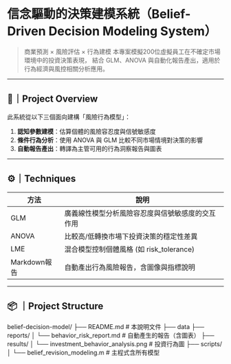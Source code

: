 # 信念驅動的決策建模系統（Belief-Driven Decision Modeling System）
> 商業預測 × 風險評估 × 行為建模
本專案模擬200位虛擬員工在不確定市場環境中的投資決策表現，
> 結合 GLM、ANOVA 與自動化報告產出，適用於 行為經濟與風控相關分析應用。

---

## 🧠｜Project Overview

此系統從以下三個面向建構「風險行為模型」：

1. **認知參數建模**：估算個體的風險容忍度與信號敏感度
2. **條件行為分析**：使用 ANOVA 與 GLM 比較不同市場情境對決策的影響
3. **自動報告產出**：轉譯為主管可用的行為洞察報告與圖表

---

## ⚙️｜Techniques

| 方法     | 說明 |
|----------|------|
| GLM   | 廣義線性模型分析風險容忍度與信號敏感度的交互作用 |
| ANOVA | 比較高/低轉換市場下投資決策的穩定性差異 |
| LME  | 混合模型控制個體風格 (如 risk_tolerance) |
| Markdown報告 | 自動產出行為風險報告，含圖像與指標說明 |

---

## 📦 ｜Project Structure
belief-decision-model/
├── README.md                        # 本說明文件
├── data
├── reports/
│   └── behavior_risk_report.md     # 自動產生的報告（含圖表）
├── results/
│   └── investment_behavior_analysis.png  # 投資行為圖
├── scripts/
│   └── belief_revision_modeling.m  # 主程式含所有模型
